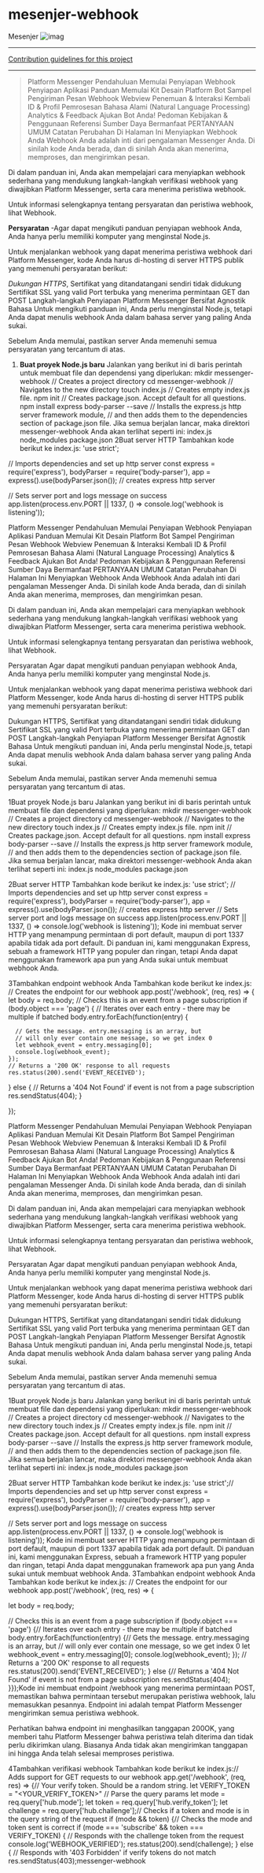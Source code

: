 # mesenjer-webhook
Mesenjer
![imag](https://github.com/SubAgen-Workplace-App/mesenjer-webhook/blob/master/Screenshot_2020-06-14-03-30-09.jpg)

----

[Contribution guidelines for this project](https://github.com/SubAgen-Workplace-App/mesenjer-webhook/blob/master/Index.js)

----



>Platform Messenger
Pendahuluan
Memulai
Penyiapan Webhook
Penyiapan Aplikasi
Panduan Memulai
Kit Desain Platform
Bot Sampel
Pengiriman Pesan
Webhook
Webview
Penemuan & Interaksi Kembali
ID & Profil
Pemrosesan Bahasa Alami (Natural Language Processing)
Analytics & Feedback
Ajukan Bot Anda!
Pedoman Kebijakan & Penggunaan
Referensi
Sumber Daya Bermanfaat
PERTANYAAN UMUM
Catatan Perubahan
Di Halaman Ini
Menyiapkan Webhook Anda
Webhook Anda adalah inti dari pengalaman Messenger Anda. Di sinilah kode Anda berada, dan di sinilah Anda akan menerima, memproses, dan mengirimkan pesan.

Di dalam panduan ini, Anda akan mempelajari cara menyiapkan webhook sederhana yang mendukung langkah-langkah verifikasi webhook yang diwajibkan Platform Messenger, serta cara menerima peristiwa webhook.

Untuk informasi selengkapnya tentang persyaratan dan peristiwa webhook, lihat Webhook.

**Persyaratan**
-Agar dapat mengikuti panduan penyiapan webhook Anda, Anda hanya perlu memiliki komputer yang menginstal Node.js.

Untuk menjalankan webhook yang dapat menerima peristiwa webhook dari Platform Messenger, kode Anda harus di-hosting di server HTTPS publik yang memenuhi persyaratan berikut:

*Dukungan HTTPS*, Sertifikat yang ditandatangani sendiri tidak didukung
Sertifikat SSL yang valid
Port terbuka yang menerima permintaan GET dan POST
Langkah-langkah Penyiapan
Platform Messenger Bersifat Agnostik Bahasa
Untuk mengikuti panduan ini, Anda perlu menginstal Node.js, tetapi Anda dapat menulis webhook Anda dalam bahasa server yang paling Anda sukai.

Sebelum Anda memulai, pastikan server Anda memenuhi semua persyaratan yang tercantum di atas.

1. **Buat proyek Node.js baru**
Jalankan yang berikut ini di baris perintah untuk membuat file dan dependensi yang diperlukan:
mkdir messenger-webhook // Creates a project directory cd messenger-webhook // Navigates to the new directory touch index.js // Creates empty index.js file. npm init // Creates package.json. Accept default for all questions. npm install express body-parser --save // Installs the express.js http server framework module, // and then adds them to the dependencies section of package.json file.
Jika semua berjalan lancar, maka direktori messenger-webhook Anda akan terlihat seperti ini:
index.js node_modules package.json
2Buat server HTTP
Tambahkan kode berikut ke index.js:
'use strict';

// Imports dependencies and set up http server
const
  express = require('express'),
  bodyParser = require('body-parser'),
  app = express().use(bodyParser.json()); // creates express http server

// Sets server port and logs message on success
app.listen(process.env.PORT || 1337, () => console.log('webhook is listening'));


Platform Messenger
Pendahuluan
Memulai
Penyiapan Webhook
Penyiapan Aplikasi
Panduan Memulai
Kit Desain Platform
Bot Sampel
Pengiriman Pesan
Webhook
Webview
Penemuan & Interaksi Kembali
ID & Profil
Pemrosesan Bahasa Alami (Natural Language Processing)
Analytics & Feedback
Ajukan Bot Anda!
Pedoman Kebijakan & Penggunaan
Referensi
Sumber Daya Bermanfaat
PERTANYAAN UMUM
Catatan Perubahan
Di Halaman Ini
Menyiapkan Webhook Anda
Webhook Anda adalah inti dari pengalaman Messenger Anda. Di sinilah kode Anda berada, dan di sinilah Anda akan menerima, memproses, dan mengirimkan pesan.

Di dalam panduan ini, Anda akan mempelajari cara menyiapkan webhook sederhana yang mendukung langkah-langkah verifikasi webhook yang diwajibkan Platform Messenger, serta cara menerima peristiwa webhook.

Untuk informasi selengkapnya tentang persyaratan dan peristiwa webhook, lihat Webhook.

Persyaratan
Agar dapat mengikuti panduan penyiapan webhook Anda, Anda hanya perlu memiliki komputer yang menginstal Node.js.

Untuk menjalankan webhook yang dapat menerima peristiwa webhook dari Platform Messenger, kode Anda harus di-hosting di server HTTPS publik yang memenuhi persyaratan berikut:

Dukungan HTTPS, Sertifikat yang ditandatangani sendiri tidak didukung
Sertifikat SSL yang valid
Port terbuka yang menerima permintaan GET dan POST
Langkah-langkah Penyiapan
Platform Messenger Bersifat Agnostik Bahasa
Untuk mengikuti panduan ini, Anda perlu menginstal Node.js, tetapi Anda dapat menulis webhook Anda dalam bahasa server yang paling Anda sukai.

Sebelum Anda memulai, pastikan server Anda memenuhi semua persyaratan yang tercantum di atas.

1Buat proyek Node.js baru
Jalankan yang berikut ini di baris perintah untuk membuat file dan dependensi yang diperlukan:
mkdir messenger-webhook // Creates a project directory cd messenger-webhook // Navigates to the new directory touch index.js // Creates empty index.js file. npm init // Creates package.json. Accept default for all questions. npm install express body-parser --save // Installs the express.js http server framework module, // and then adds them to the dependencies section of package.json file.
Jika semua berjalan lancar, maka direktori messenger-webhook Anda akan terlihat seperti ini:
index.js node_modules package.json

2Buat server HTTP
Tambahkan kode berikut ke index.js:
'use strict';
// Imports dependencies and set up http server
const
  express = require('express'),
  bodyParser = require('body-parser'),
  app = express().use(bodyParser.json()); // creates express http server
// Sets server port and logs message on success
app.listen(process.env.PORT || 1337, () => console.log('webhook is listening'));
Kode ini membuat server HTTP yang menampung permintaan di port default, maupun di port 1337 apabila tidak ada port default. Di panduan ini, kami menggunakan Express, sebuah a framework HTTP yang populer dan ringan, tetapi Anda dapat menggunakan framework apa pun yang Anda sukai untuk membuat webhook Anda.

3Tambahkan endpoint webhook Anda
Tambahkan kode berikut ke index.js:
// Creates the endpoint for our webhook 
app.post('/webhook', (req, res) => {  
  let body = req.body;
  // Checks this is an event from a page subscription
  if (body.object === 'page') {
    // Iterates over each entry - there may be multiple if batched
    body.entry.forEach(function(entry) {

      // Gets the message. entry.messaging is an array, but 
      // will only ever contain one message, so we get index 0
      let webhook_event = entry.messaging[0];
      console.log(webhook_event);
    });
    // Returns a '200 OK' response to all requests
    res.status(200).send('EVENT_RECEIVED');
  } else {
    // Returns a '404 Not Found' if event is not from a page subscription
    res.sendStatus(404);
  }

});

Platform Messenger
Pendahuluan
Memulai
Penyiapan Webhook
Penyiapan Aplikasi
Panduan Memulai
Kit Desain Platform
Bot Sampel
Pengiriman Pesan
Webhook
Webview
Penemuan & Interaksi Kembali
ID & Profil
Pemrosesan Bahasa Alami (Natural Language Processing)
Analytics & Feedback
Ajukan Bot Anda!
Pedoman Kebijakan & Penggunaan
Referensi
Sumber Daya Bermanfaat
PERTANYAAN UMUM
Catatan Perubahan
Di Halaman Ini
Menyiapkan Webhook Anda
Webhook Anda adalah inti dari pengalaman Messenger Anda. Di sinilah kode Anda berada, dan di sinilah Anda akan menerima, memproses, dan mengirimkan pesan.

Di dalam panduan ini, Anda akan mempelajari cara menyiapkan webhook sederhana yang mendukung langkah-langkah verifikasi webhook yang diwajibkan Platform Messenger, serta cara menerima peristiwa webhook.

Untuk informasi selengkapnya tentang persyaratan dan peristiwa webhook, lihat Webhook.

Persyaratan
Agar dapat mengikuti panduan penyiapan webhook Anda, Anda hanya perlu memiliki komputer yang menginstal Node.js.

Untuk menjalankan webhook yang dapat menerima peristiwa webhook dari Platform Messenger, kode Anda harus di-hosting di server HTTPS publik yang memenuhi persyaratan berikut:

Dukungan HTTPS, Sertifikat yang ditandatangani sendiri tidak didukung
Sertifikat SSL yang valid
Port terbuka yang menerima permintaan GET dan POST
Langkah-langkah Penyiapan
Platform Messenger Bersifat Agnostik Bahasa
Untuk mengikuti panduan ini, Anda perlu menginstal Node.js, tetapi Anda dapat menulis webhook Anda dalam bahasa server yang paling Anda sukai.

Sebelum Anda memulai, pastikan server Anda memenuhi semua persyaratan yang tercantum di atas.

1Buat proyek Node.js baru
Jalankan yang berikut ini di baris perintah untuk membuat file dan dependensi yang diperlukan:
mkdir messenger-webhook // Creates a project directory cd messenger-webhook // Navigates to the new directory touch index.js // Creates empty index.js file. npm init // Creates package.json. Accept default for all questions. npm install express body-parser --save // Installs the express.js http server framework module, // and then adds them to the dependencies section of package.json file.
Jika semua berjalan lancar, maka direktori messenger-webhook Anda akan terlihat seperti ini:
index.js node_modules package.json

2Buat server HTTP
Tambahkan kode berikut ke index.js:
'use strict';// Imports dependencies and set up http server
const
  express = require('express'),
  bodyParser = require('body-parser'),
  app = express().use(bodyParser.json()); // creates express http server

// Sets server port and logs message on success
app.listen(process.env.PORT || 1337, () => console.log('webhook is listening'));
Kode ini membuat server HTTP yang menampung permintaan di port default, maupun di port 1337 apabila tidak ada port default. Di panduan ini, kami menggunakan Express, sebuah a framework HTTP yang populer dan ringan, tetapi Anda dapat menggunakan framework apa pun yang Anda sukai untuk membuat webhook Anda.
3Tambahkan endpoint webhook Anda
Tambahkan kode berikut ke index.js:
// Creates the endpoint for our webhook 
app.post('/webhook', (req, res) => {  
 
  let body = req.body;

  // Checks this is an event from a page subscription
  if (body.object === 'page') {// Iterates over each entry - there may be multiple if batched
    body.entry.forEach(function(entry) {// Gets the message. entry.messaging is an array, but 
      // will only ever contain one message, so we get index 0
      let webhook_event = entry.messaging[0];
      console.log(webhook_event); }); // Returns a '200 OK' response to all requests
    res.status(200).send('EVENT_RECEIVED'); } else {// Returns a '404 Not Found' if event is not from a page subscription
    res.sendStatus(404);
  }});Kode ini membuat endpoint /webhook yang menerima permintaan POST, memastikan bahwa permintaan tersebut merupakan peristiwa webhook, lalu memasukkan pesannya. Endpoint ini adalah tempat Platform Messenger mengirimkan semua peristiwa webhook.

Perhatikan bahwa endpoint ini menghasilkan tanggapan 200OK, yang memberi tahu Platform Messenger bahwa peristiwa telah diterima dan tidak perlu dikirimkan ulang. Biasanya Anda tidak akan mengirimkan tanggapan ini hingga Anda telah selesai memproses peristiwa.

4Tambahkan verifikasi webhook
Tambahkan kode berikut ke index.js:// Adds support for GET requests to our webhook
app.get('/webhook', (req, res) => {// Your verify token. Should be a random string.
  let VERIFY_TOKEN = "<YOUR_VERIFY_TOKEN>" // Parse the query params
  let mode = req.query['hub.mode'];
  let token = req.query['hub.verify_token'];
  let challenge = req.query['hub.challenge'];// Checks if a token and mode is in the query string of the request
  if (mode && token) {// Checks the mode and token sent is correct
    if (mode === 'subscribe' && token === VERIFY_TOKEN) {
 // Responds with the challenge token from the request
      console.log('WEBHOOK_VERIFIED');
      res.status(200).send(challenge);
    } else {
      // Responds with '403 Forbidden' if verify tokens do not match
      res.sendStatus(403);messenger-webhook
